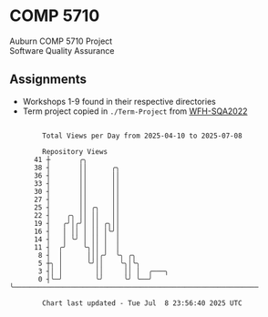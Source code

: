 # COMP 5710
Auburn COMP 5710 Project  
Software Quality Assurance

## Assignments
- Workshops 1-9 found in their respective directories
- Term project copied in `./Term-Project` from [WFH-SQA2022](https://github.com/wumphlett/WFH-SQA2022-AUBURN)

```

        Total Views per Day from 2025-04-10 to 2025-07-08

        Repository Views
      41 ┼       ╭╮
      38 ┤       ││      ╭╮
      36 ┤       ││      ││
      33 ┤       ││      ││
      30 ┤       ││      ││
      27 ┤       ││      ││
      25 ┤       ││ ╭╮   ││
      22 ┤    ╭╮ ││ ││   ││
      19 ┤   ╭╯│╭╯│ ││ ╭╮││
      16 ┤   │ ││ │ ││ │╰╯│
      14 ┤   │ ╰╯ │ ││ │  │
      11 ┤  ╭╯    ╰╮││ │  │
       8 ┤  │      │││╭╯  ╰╮ ╭╮
       5 ┼╮ │      ╰╯││    ╰╮│╰╮
       3 ┤│ │        ││     ││ │  ╭───╮
       0 ┤╰─╯        ╰╯     ╰╯ ╰──╯   ╰────────────────────────────────────────────────────────────

        Chart last updated - Tue Jul  8 23:56:40 2025 UTC
        
```
